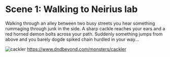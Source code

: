 # Scene 1: Walking to Neirius lab

Walking through an alley between two busy streets you hear something
rummaging through junk in the side. A sharp cackle reaches your ears
and a red horned demon bolts across your path. Suddenly something
jumps from above and you barely dogde spiked chain hurdled in your
way...

![cackler](https://i.pinimg.com/originals/2f/93/3b/2f933b6d5ba8e614c797da3e44597d2f.jpg "Rakdos Cackler")
https://www.dndbeyond.com/monsters/cackler


